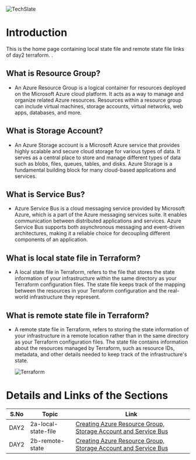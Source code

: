 ![TechSlate](../../global/images/ts.png)

# Introduction 

This is the home page containing local state file and remote state file links of day2 terraform.  .

## What is Resource Group?

- An Azure Resource Group is a logical container for resources deployed on the Microsoft Azure cloud platform. It acts as a way to manage and organize related Azure resources. Resources within a resource group can include virtual machines, storage accounts, virtual networks, web apps, databases, and more.

## What is Storage Account?

- An Azure Storage account is a Microsoft Azure service that provides highly scalable and secure cloud storage for various types of data. It serves as a central place to store and manage different types of data such as blobs, files, queues, tables, and disks. Azure Storage is a fundamental building block for many cloud-based applications and services.

## What is Service Bus?

- Azure Service Bus is a cloud messaging service provided by Microsoft Azure, which is a part of the Azure messaging services suite. It enables communication between distributed applications and services. Azure Service Bus supports both asynchronous messaging and event-driven architectures, making it a reliable choice for decoupling different components of an application.

## What is local state file in Terraform?

- A local state file in Terraform, refers to the file that stores the state information of your infrastructure within the same directory as your Terraform configuration files. The state file keeps track of the mapping between the resources in your Terraform configuration and the real-world infrastructure they represent.

## What is remote state file in Terraform?

- A remote state file in Terraform,  refers to storing the state information of your infrastructure in a remote location rather than in the same directory as your Terraform configuration files. The state file contains information about the resources managed by Terraform, such as resource IDs, metadata, and other details needed to keep track of the infrastructure's state.


     ![Terraform](../images/assets.png)


# Details and Links of the Sections 

|S.No                | Topic         | Link |
|----------------    |---------------|-------|
|DAY2| 2a-local-state-file|[Creating Azure Resource Group, Storage Account and Service Bus](2a-local-state-file) |
|DAY2| 2b-remote-state|[Creating Azure Resource Group, Storage Account and Service Bus](2b-remote-state) |
